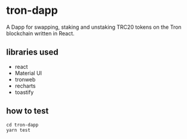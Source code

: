 # tron-dapp

A Dapp for swapping, staking and unstaking TRC20 tokens on the Tron blockchain written in React.

## libraries used

- react
- Material UI
- tronweb
- recharts
- toastify

## how to test

```
cd tron-dapp
yarn test
```

